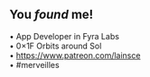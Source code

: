 ## You _found_ me!

• App Developer in Fyra Labs  
• 0×1F Orbits around Sol  
• https://www.patreon.com/lainsce  
• #merveilles
